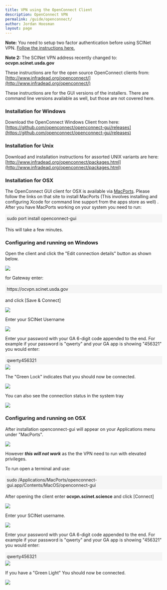 ```yaml
---
title: VPN using the OpenConnect Client
description: OpenConnect VPN
permalink: /guide/openconnect/
author: Jordan Hoosman
layout: page
---
```


<style>
.cmd {
    background-color: rgb(245, 245, 245);
    padding: 5px;
}
</style>

<b>Note:</b> You need to setup two factor authentication before using SCINet VPN. [Follow the instructions here.](/guide/multifactor)

<b>Note 2:</b> The SCINet VPN address recently changed to: <b>ocvpn.scinet.usda.gov</b>

These instructions are for the open source OpenConnect clients from: [http://www.infradead.org/openconnect/](http://www.infradead.org/openconnect/)

These instructions are for the GUI versions of the installers. There are command line versions available as well, but those are not covered here.

### Installation for Windows

Download the OpenConnect Windows Client from here:
[https://github.com/openconnect/openconnect-gui/releases](https://github.com/openconnect/openconnect-gui/releases)

### Installation for Unix
Download and installation instructions for assorted UNIX variants are here:
[http://www.infradead.org/openconnect/packages.html](http://www.infradead.org/openconnect/packages.html)

### Installation for OSX

The OpenConnect GUI client for OSX is available via [MacPorts](https://www.macports.org/). Please follow the links on that site to install MacPorts (This involves installing and configuring Xcode for command line support from the apps store as well) . After you have MacPorts working on your system you need to run:

<div class="cmd">sudo port install openconnect-gui</div>

This will take a few minutes.

### Configuring and running on Windows

Open the client and click the "Edit connection details" button as shown below.

<img src="/assets/img/openconnectvpn1.png">

for Gateway enter:

<div class="cmd">https://ocvpn.scinet.usda.gov</div>

and click [Save & Connect]

<img src="/assets/img/openconnectvpn2.png">

Enter your SCINet Username

<img src="/assets/img/openconnectvpn3.png">

Enter your password with your GA 6-digit code appended to the end. For example if your password is "qwerty" and your GA app is showing "456321" you would enter:

<div class="cmd">qwerty456321</div>

<img src="/assets/img/openconnectvpn4.png">

The "Green Lock" indicates that you should now be connected.

<img src="/assets/img/openconnectvpn5.png">

You can also see the connection status in the system tray 

<img src="/assets/img/openconnectvpn6.png">

### Configuring and running on OSX

After installation openconnect-gui will appear on your Applications menu under "MacPorts". 

<img src="/assets/img/openconnectvpn7.png">

However <i><b>this will not work</b></i> as the the VPN need to run with elevated privileges.

To run open a terminal and use:

<div class="cmd">sudo /Applications/MacPorts/openconnect-gui.app/Contents/MacOS/openconnect-gui</div>

After opening the client enter <b>ocvpn.scinet.science</b> and click \[Connect\]

<img src="/assets/img/openconnectvpn8.png">

Enter your SCINet username.

<img src="/assets/img/openconnectvpn9.png">

Enter your password with your GA 6-digit code appended to the end. For example if your password is "qwerty" and your GA app is showing "456321" you would enter:

<div class="cmd">qwerty456321</div>

<img src="/assets/img/openconnectvpn10.png">

If you have a "Green Light" You should now be connected.  

<img src="/assets/img/openconnectvpn11.png">
